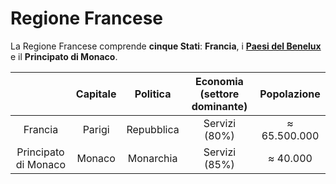 # Regione Francese

La Regione Francese comprende **cinque Stati**: **Francia**, i
[**Paesi del Benelux**](6.md) e il **Principato di Monaco**.

| | Capitale | Politica | Economia (settore dominante) | Popolazione |
| :-: | :-: | :-: | :-: | :-: |
| Francia | Parigi | Repubblica | Servizi (80%) | &#8776; 65.500.000 |
| Principato di Monaco | Monaco | Monarchia | Servizi (85%) | &#8776; 40.000 |
